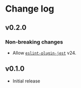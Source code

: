 # Change log

## v0.2.0

### Non-breaking changes

- Allow [`eslint-plugin-jest`](https://www.npmjs.com/package/eslint-plugin-jest) v24.

## v0.1.0

- Initial release
